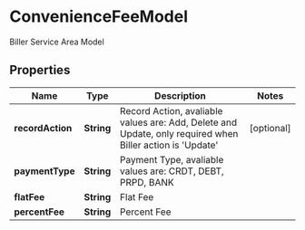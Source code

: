 

# ConvenienceFeeModel

Biller Service Area Model
## Properties

Name | Type | Description | Notes
------------ | ------------- | ------------- | -------------
**recordAction** | **String** | Record Action, avaliable values are: Add, Delete and Update, only required when Biller action is &#39;Update&#39; |  [optional]
**paymentType** | **String** | Payment Type, avaliable values are: CRDT, DEBT, PRPD, BANK | 
**flatFee** | **String** | Flat Fee | 
**percentFee** | **String** | Percent Fee | 



